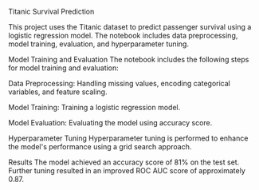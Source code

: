 Titanic Survival Prediction

This project uses the Titanic dataset to predict passenger survival using a logistic regression model.
The notebook includes data preprocessing, model training, evaluation, and hyperparameter tuning.

Model Training and Evaluation
The notebook includes the following steps for model training and evaluation:

Data Preprocessing: Handling missing values, encoding categorical variables, and feature scaling.

Model Training: Training a logistic regression model.

Model Evaluation: Evaluating the model using accuracy score.

Hyperparameter Tuning
Hyperparameter tuning is performed to enhance the model's performance using a grid search approach.

Results
The model achieved an accuracy score of 81% on the test set. Further tuning resulted in an improved ROC AUC score of approximately 0.87.
